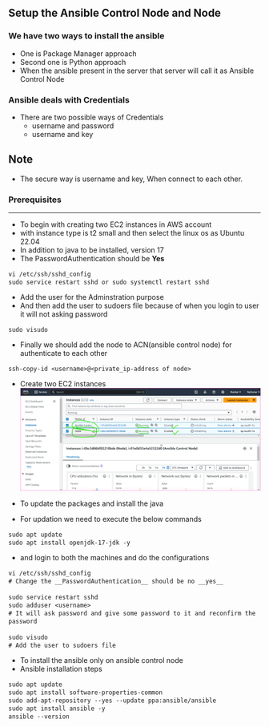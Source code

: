 Setup the Ansible Control Node and Node
-------------------------------------------

### We have two ways to install the ansible
* One is Package Manager approach
* Second one is Python approach
* When the ansible present in the server that server will call it as Ansible Control Node

### Ansible deals with Credentials
* There are two possible ways of Credentials
    * username and password
    * username and key

Note
----
* The secure way is username and key, When connect to each other.   

### Prerequisites
-----------------
* To begin with creating two EC2 instances in AWS account
* with instance type is t2 small and then select the linux os as Ubuntu 22.04
* In addition to java to be installed, version 17
* The PasswordAuthentication should be __Yes__ 
```
vi /etc/ssh/sshd_config
sudo service restart sshd or sudo systemctl restart sshd
```
* Add the user for the Adminstration purpose
* And then add the user to sudoers file because of when you login to user it will not asking password
```
sudo visudo
```
* Finally we should add the node to ACN(ansible control node) for authenticate to each other
```ACN
ssh-copy-id <username>@<private_ip-address of node> 
```

* Create two EC2 instances
![Preview](Images/ansible1.png)

* To update the packages and install the java
* For updation we need to execute the below commands
```
sudo apt update
sudo apt install openjdk-17-jdk -y
```

* and login to both the machines and do the configurations
```
vi /etc/ssh/sshd_config
# Change the __PasswordAuthentication__ should be no __yes__

sudo service restart sshd
sudo adduser <username>
# It will ask password and give some password to it and reconfirm the password

sudo visudo
# Add the user to sudoers file 

```

* To install the ansible only on ansible control node
* Ansible installation steps
```
sudo apt update
sudo apt install software-properties-common
sudo add-apt-repository --yes --update ppa:ansible/ansible
sudo apt install ansible -y
ansible --version
```